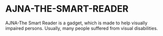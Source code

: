 # AJNA-THE-SMART-READER
AJNA-The Smart Reader is a gadget, which is made to help visually impaired persons. Usually, many people suffered from visual disabilities.
